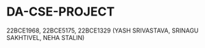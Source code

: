 # DA-CSE-PROJECT
22BCE1968,   22BCE5175,   22BCE1329
(YASH SRIVASTAVA, SRINAGU SAKHTIVEL, NEHA STALIN)
